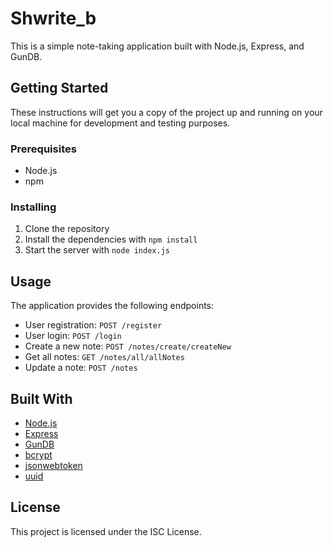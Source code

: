 # Shwrite_b

This is a simple note-taking application built with Node.js, Express, and GunDB.

## Getting Started

These instructions will get you a copy of the project up and running on your local machine for development and testing purposes.

### Prerequisites

- Node.js
- npm

### Installing

1. Clone the repository
2. Install the dependencies with `npm install`
3. Start the server with `node index.js`

## Usage

The application provides the following endpoints:

- User registration: `POST /register`
- User login: `POST /login`
- Create a new note: `POST /notes/create/createNew`
- Get all notes: `GET /notes/all/allNotes`
- Update a note: `POST /notes`

## Built With

- [Node.js](https://nodejs.org/)
- [Express](https://expressjs.com/)
- [GunDB](https://gun.eco/)
- [bcrypt](https://www.npmjs.com/package/bcrypt)
- [jsonwebtoken](https://www.npmjs.com/package/jsonwebtoken)
- [uuid](https://www.npmjs.com/package/uuid)

## License

This project is licensed under the ISC License.
